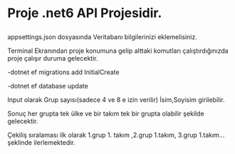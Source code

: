 # Proje .net6 API Projesidir.  <p>

appsettings.json dosyasında Veritabanı bilgilerinizi eklemelisiniz.  <p>

Terminal Ekranından proje konumuna gelip alttaki komutları çalıştırdığınızda proje çalışır duruma gelecektir. <p>
-dotnet ef migrations add InitialCreate <p>
-dotnet ef database update <p>

Input olarak Grup sayısı(sadece 4 ve 8 e izin verilir)
İsim,Soyisim girilebilir. <p>

Sonuç her grupta tek ülke ve bir takım tek bir grupta olabilir şekilde gelecektir. <p>

Çekiliş sıralaması ilk olarak 1.grup 1. takım ,2.grup  1.takım, 3.grup 1.takım... şeklinde ilerlemektedir. <p>

